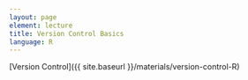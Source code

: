 ```yaml
---
layout: page
element: lecture
title: Version Control Basics
language: R
---
```


[Version Control]({{ site.baseurl }}/materials/version-control-R)
